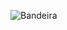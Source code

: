 ![Bandeira](https://i.imgur.com/WnJxkhl.png)

<!--
**Danilo-56/Danilo-56** é um repositório ✨ _special_ ✨ porque seu `README.md` (este arquivo) aparece no seu perfil do GitHub.

Aqui estão algumas ideias para você comprar:

- 🔭 Atualmente estou trabalhando em...
- 🌱 Atualmente estou aprendendo...
- 👯 Estou procurando colaborar em...
- 🤔 Estou procurando ajuda com...
- 💬 Pergunte-me sobre...
- 📫 Como entrar em contato amigo: ...
- 😄 Pronomes: ...
- ⚡ Curiosidade: ...
-->
